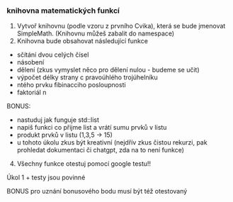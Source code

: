 ### knihovna matematických funkcí
1. Vytvoř knihovnu (podle vzoru z prvního Cvika), která se bude jmenovat SimpleMath.
(Knihovnu můžeš zabalit do namespace)
3. Knihovna bude obsahovat následující funkce
- sčítání dvou celých čísel
- násobení
- dělení (zkus vymyslet něco pro dělení nulou - budeme se učit)
- výpočet délky strany c pravoúhlého trojúhelníku
- ntého prvku fibinacciho posloupnosti
- faktoriál n

BONUS:
- nastuduj jak funguje std::list
- napiš funkci co přijme list a vrátí sumu prvků v listu
- produkt prvků v listu (1,3,5 -> 15)
- u tohoto úkolu zkus být kreativní (nejdřív zkus čistou rekurzi, pak prohledat dokumentaci či chatgpt, zda na to není funkce)
4. Všechny funkce otestuj pomocí google testu!!

Úkol 1 + testy jsou povinné

BONUS pro uznání bonusového bodu musí být též otestovaný
